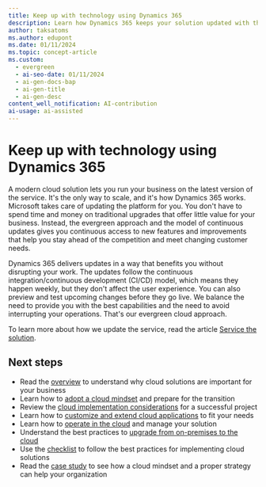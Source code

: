 ```yaml
---
title: Keep up with technology using Dynamics 365
description: Learn how Dynamics 365 keeps your solution updated with the latest features and security patches without disrupting your business.
author: taksatoms
ms.author: edupont
ms.date: 01/11/2024
ms.topic: concept-article
ms.custom:
  - evergreen
  - ai-seo-date: 01/11/2024
  - ai-gen-docs-bap
  - ai-gen-title
  - ai-gen-desc
content_well_notification: AI-contribution
ai-usage: ai-assisted
---
```


# Keep up with technology using Dynamics 365

A modern cloud solution lets you run your business on the latest version of the service. It's the only way to scale, and it's how Dynamics 365 works. Microsoft takes care of updating the platform for you. You don't have to spend time and money on traditional upgrades that offer little value for your business. Instead, the evergreen approach and the model of continuous updates gives you continuous access to new features and improvements that help you stay ahead of the competition and meet changing customer needs.

Dynamics 365 delivers updates in a way that benefits you without disrupting your work. The updates follow the continuous integration/continuous development (CI/CD) model, which means they happen weekly, but they don't affect the user experience. You can also preview and test upcoming changes before they go live. We balance the need to provide you with the best capabilities and the need to avoid interrupting your operations. That's our evergreen cloud approach.

To learn more about how we update the service, read the article [Service the solution](service-solution.md).

## Next steps

- Read the [overview](implementing-cloud-solutions.md) to understand why cloud solutions are important for your business
- Learn how to [adopt a cloud mindset](implementing-cloud-solutions-adopt-cloud-mindset.md) and prepare for the transition
- Review the [cloud implementation considerations](implementing-cloud-solutions-cloud-implementation.md) for a successful project
- Learn how to [customize and extend cloud applications](implementing-cloud-solutions-customize-extend-cloud-applications.md) to fit your needs
- Learn how to [operate in the cloud](implementing-cloud-solutions-operate-in-cloud.md) and manage your solution
- Understand the best practices to [upgrade from on-premises to the cloud](implementing-cloud-solutions-upgrade-from-onpremises-to-cloud.md)
- Use the [checklist](implementing-cloud-solutions-checklist.md) to follow the best practices for implementing cloud solutions
- Read the [case study](implementing-cloud-solutions-case-study.md) to see how a cloud mindset and a proper strategy can help your organization
